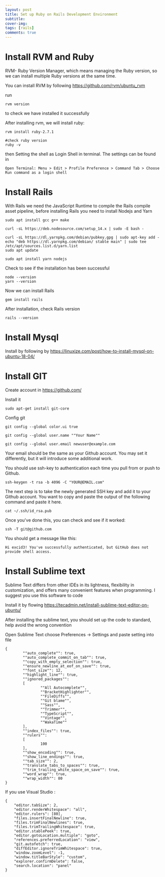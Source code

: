 ```yaml
---
layout: post
title: Set up Ruby on Rails Development Environment
subtitle:
cover-img: 
tags: [rails]
comments: true
---
```


# Install RVM and Ruby
RVM- Ruby Version Manager, which means managing the Ruby version, so we can install multiple Ruby versions at the same time.

You can install RVM by following https://github.com/rvm/ubuntu_rvm

run
```
rvm version
```
to check we have installed it successfully

After installing rvm, we will install ruby:

```
rvm install ruby-2.7.1

#check ruby version
ruby -v
```

then Setting  the shell as Login Shell in terminal. The settings can be found in

```
Open Terminal: Menu > Edit > Profile Preference > Command Tab > Choose Run command as a login shell
```

# Install Rails
With Rails we need the JavaScript Runtime to compile the Rails compile asset pipeline, before installing Rails you need to install Nodejs and Yarn


```
sudo apt install gcc g++ make
							
curl -sL https://deb.nodesource.com/setup_14.x | sudo -E bash -
						
curl -sL https://dl.yarnpkg.com/debian/pubkey.gpg | sudo apt-key add -
echo "deb https://dl.yarnpkg.com/debian/ stable main" | sudo tee /etc/apt/sources.list.d/yarn.list							
sudo apt update	

sudo apt install yarn nodejs
```

Check to see if the installation has been successful
```
node --version							
yarn --version
```

Now we can install Rails

```
gem install rails
```
After installation, check Rails version
```
rails --version							
```

# Install Mysql
Install by following by https://linuxize.com/post/how-to-install-mysql-on-ubuntu-18-04/

# Install GIT

Create account in https://github.com/

Install it 
```
sudo apt-get install git-core		
```

Config git
```
git config --global color.ui true

git config --global user.name ""Your Name""

git config --global user.email newuser@example.com
```

Your email should be the same as your Github account. You may set it differently, but it will introduce some additional work.

You should use ssh-key to authentication each time you pull from or push to Github.
```
ssh-keygen -t rsa -b 4096 -C "YOUR@EMAIL.com"
```
The next step is to take the newly generated SSH key and add it to your Github account. 
You want to copy and paste the output of the following command and paste it here.
```
cat ~/.ssh/id_rsa.pub

```
Once you've done this, you can check and see if it worked:
```
ssh -T git@github.com
```
You should get a message like this:
```
Hi excid3! You've successfully authenticated, but GitHub does not provide shell access.
```

# Install Sublime text
Sublime Text differs from other IDEs in its lightness, flexibility in customization, and offers many convenient features when programming. I suggest you use this software to code

Install it by flowing https://tecadmin.net/install-sublime-text-editor-on-ubuntu/

After installing the sublime text, you should set up the code to standard, help avoid the wrong convention

Open Sublime Text choose Preferences -> Settings and paste setting into file

```
{
        ""auto_complete"": true,
        ""auto_complete_commit_on_tab"": true,
        ""copy_with_empty_selection"": true,
        ""ensure_newline_at_eof_on_save"": true,
        ""font_size"": 12,
        ""highlight_line"": true,
        ""ignored_packages"":
        [
                ""All Autocomplete"",
                ""BracketHighlighter"",
                ""FileDiffs"",
                ""Git blame"",
                ""Sass"",
                ""Trimmer"",
                ""TypeScript"",
                ""Vintage"",
                ""WakaTime""
        ],
        ""index_files"": true,
        ""rulers"":
        [
                100
        ],
        ""show_encoding"": true,
        ""show_line_endings"": true,
        ""tab_size"": 2,
        ""translate_tabs_to_spaces"": true,
        ""trim_trailing_white_space_on_save"": true,
        ""word_wrap"": true,
        ""wrap_width"": 80
}
```

If you use Visual Studio :

```
{
    "editor.tabSize": 2,
    "editor.renderWhitespace": "all",
    "editor.rulers": [80],
    "files.insertFinalNewline": true,
    "files.trimFinalNewlines": true,
    "files.trimTrailingWhitespace": true,
    "editor.stablePeek": true,
    "editor.gotoLocation.multiple": "goto",
    "references.preferredLocation": "view",
    "git.autofetch": true,
    "diffEditor.ignoreTrimWhitespace": true,
    "window.zoomLevel": -1,
    "window.titleBarStyle": "custom",
    "explorer.confirmDelete": false,
    "search.location": "panel"
}
```

